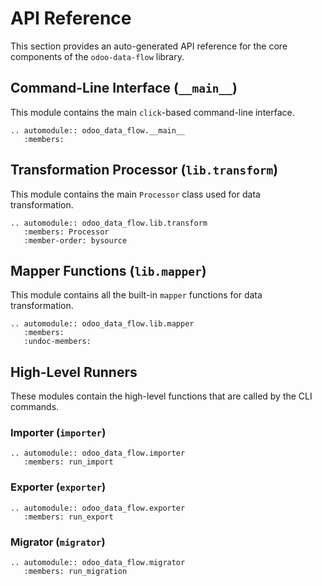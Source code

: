 # API Reference

This section provides an auto-generated API reference for the core components of the `odoo-data-flow` library.

## Command-Line Interface (`__main__`)

This module contains the main `click`-based command-line interface.

```{eval-rst}
.. automodule:: odoo_data_flow.__main__
   :members:
```

## Transformation Processor (`lib.transform`)

This module contains the main `Processor` class used for data transformation.

```{eval-rst}
.. automodule:: odoo_data_flow.lib.transform
   :members: Processor
   :member-order: bysource
```

## Mapper Functions (`lib.mapper`)

This module contains all the built-in `mapper` functions for data transformation.

```{eval-rst}
.. automodule:: odoo_data_flow.lib.mapper
   :members:
   :undoc-members:
```

## High-Level Runners

These modules contain the high-level functions that are called by the CLI commands.

### Importer (`importer`)

```{eval-rst}
.. automodule:: odoo_data_flow.importer
   :members: run_import
```

### Exporter (`exporter`)

```{eval-rst}
.. automodule:: odoo_data_flow.exporter
   :members: run_export
```

### Migrator (`migrator`)

```{eval-rst}
.. automodule:: odoo_data_flow.migrator
   :members: run_migration
```
